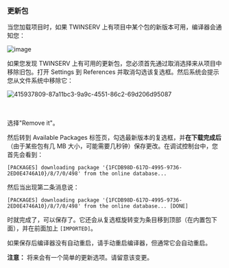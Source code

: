 ### 更新包

当您加载项目时，如果 TWINSERV 上有项目中某个包的新版本可用，编译器会通知您：

![image](https://github.com/user-attachments/assets/db4636f6-d988-4e31-94a2-c4c170418e81)


如果您发现 TWINSERV 上有可用的更新包，您必须首先通过取消选择来从项目中移除旧包。打开 Settings 到 References 并取消勾选该复选框。然后系统会提示您从文件系统中移除它：

![415937809-87a11bc3-9a9c-4551-86c2-69d206d95087](https://github.com/user-attachments/assets/a1331a0e-3ba3-45cf-8dc3-2e24f0fa1fe6)
<br/>
<br/>
<br/>

选择"Remove it"。

然后转到 Available Packages 标签页，勾选最新版本的复选框，并**在下载完成后**（由于某些包有几 MB 大小，可能需要几秒钟）保存更改。在调试控制台中，您首先会看到：

`[PACKAGES] downloading package '{1FCDB98D-617D-4995-9736-2ED0E4746A10}/8/7/0/498' from the online database... `

然后当出现第二条消息说：

`[PACKAGES] downloading package '{1FCDB98D-617D-4995-9736-2ED0E4746A10}/8/7/0/498' from the online database... [DONE]`

时就完成了，可以保存了。它还会从复选框旋转变为条目移到顶部（在内置包下面），并在前面加上 `[IMPORTED]`。

如果保存后编译器没有自动重启，请手动重启编译器，但通常它会自动重启。

**注意：** 将来会有一个简单的更新选项。请留意该变更。
